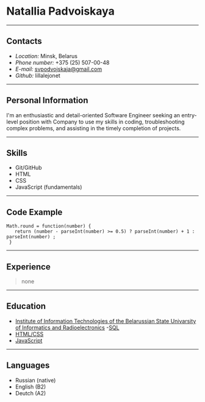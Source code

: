 # **Natallia Padvoiskaya**
***
## Contacts
- *Location:* Minsk, Belarus
- *Phone number:* +375 (25) 507-00-48
- *E-mail:* svpodvojskaja@gmail.com
- *Github:* lillalejonet
***
## Personal Information
I'm an enthusiastic and detail-oriented Software Engineer seeking an entry-level position with Company to use my skills in coding, troubleshooting complex problems, and assisting in the timely completion of projects.
***
## Skills
- Git/GitHub
- HTML
- CSS
- JavaScript (fundamentals)
***
## Code Example
```
Math.round = function(number) {
   return (number - parseInt(number) >= 0.5) ? parseInt(number) + 1 : parseInt(number) ;
 }
 ```
***
## Experience
> none
***
## Education
- [Institute of Information Technologies of the Belarussian State Univarsity of Informatics and Radioelectronics](https://iti.bsuir.by/specialties/2)
-[SQL](https://stepik.org/course/63054/syllabus)
- [HTML/CSS](https://www.freecodecamp.org)
- [JavaScript](https://learn.javascript.ru)
***
## Languages
- Russian (native)
- English (B2)
- Deutch (A2)